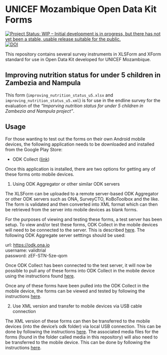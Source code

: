 
<!-- README.md is generated from README.Rmd. Please edit that file -->

# UNICEF Mozambique Open Data Kit Forms

<!-- badges: start -->

[![Project Status: WIP – Initial development is in progress, but there
has not yet been a stable, usable release suitable for the
public.](https://www.repostatus.org/badges/latest/wip.svg)](https://www.repostatus.org/#wip)
[![DOI](https://zenodo.org/badge/454729659.svg)](https://zenodo.org/badge/latestdoi/454729659)
<!-- badges: end -->

This repository contains several survey instruments in XLSForm and XForm
standard for use in Open Data Kit developed for UNICEF Mozambique.

## Improving nutrition status for under 5 children in Zambezia and Nampula

This form (`improving_nutrition_status_u5.xlsx` and
`improving_nutrition_status_u5.xml`) is for use in the endline survey
for the evaluation of the *“Imporving nutrition status for under 5
children in Zambezia and Nampula project”*.

## Usage

For those wanting to test out the forms on their own Android mobile
devices, the following application needs to be downloaded and installed
from the Google Play Store:

-   ODK Collect
    ([link](https://play.google.com/store/apps/details?id=org.odk.collect.android&hl=en_GB&gl=US))

Once this application is installed, there are two options for getting
any of these forms onto mobile devices.

1.  Using ODK Aggregator or other similar ODK servers

The XLSForm can be uploaded to a remote server-based ODK Aggregator or
other ODK servers such as ONA, SurveyCTO, KoBoToolbox and the like. The
form is validated and then converted into XML format which can then be
retrieved from the server into mobile devices as blank forms.

For the purposes of viewing and testing these forms, a test server has
been setup. To view and/or test these forms, ODK Collect in the mobile
devices will need to be connected to the server. This is described
[here](https://help.ona.io/knowledge-base/guide-using-enketo-odk-collect/#configuring-odk-collect-with-your-ona-account).
The following ODK Aggregate server setttings should be used:

url: <https://odk.ona.io>  
username: validtrial  
password: zEF-STN-5ze-qom

Once ODK Collect has been connected to the test server, it will now be
possible to pull any of these forms into ODK Collect in the mobile
device using the instructions found
[here](https://help.ona.io/knowledge-base/guide-using-enketo-odk-collect/#downloading-forms-to-your-phone).

Once any of these forms have been pulled into the ODK Collect in the
mobile device, the forms can be viewed and tested by following the
instructions
[here](https://help.ona.io/knowledge-base/guide-using-enketo-odk-collect/#fill-blank-forms).

2.  Use XML version and transfer to mobile devices via USB cable
    connection

The XML version of these forms can then be transferred to the mobile
devices (into the device’s odk folder) via local USB connection. This
can be done by following the instructions
[here](https://docs.getodk.org/collect-forms/#loading-forms-from-device-storage).
The associated media files for the forms (found in the folder called
media in this repository) will also need to be transferred to the mobile
device. This can be done by following the instructions
[here](https://docs.getodk.org/collect-forms/#loading-form-media).

